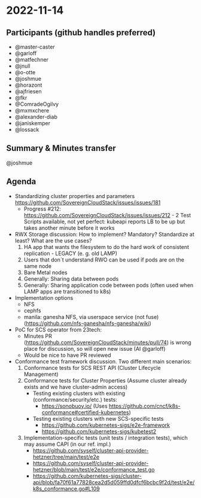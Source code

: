 # 2022-11-14
## Participants (github handles preferred)
* @master-caster
* @garloff
* @matfechner
* @jnull
* @o-otte
* @joshmue
* @horazont
* @ajfriesen
* @fkr
* @ComradeOgilvy
* @mxmxchere
* @alexander-diab
* @janiskemper
* @lossack
## Summary & Minutes transfer
@joshmue

## Agenda

* Standardizing cluster properties and parameters https://github.com/SovereignCloudStack/issues/issues/181
    * Progress #212: https://github.com/SovereignCloudStack/issues/issues/212 - 2 Test Scripts available, not yet perfect: kubeapi reports LB to be up but takes another minute before it works
* RWX Storage discussion: How to implement? Mandatory? Standardize at least? What are the use cases?
  1. HA app that wants the filesystem to do the hard work of consistent replication - LEGACY (e. g. old LAMP)
  2. Users that don´t understand RWO can be used if pods are on the same node
  3. Bare Metal nodes
  4. Generally: Sharing data between pods
  5. Generally: Sharing application code between pods (often used when LAMP apps are transitioned to k8s)
* Implementation options
  - NFS
  - cephfs
  - manila: ganesha NFS, via userspace service (not fuse) (https://github.com/nfs-ganesha/nfs-ganesha/wiki)
* PoC for SCS operator from 23tech: 
    - Minutes PR (https://github.com/SovereignCloudStack/minutes/pull/74) is wrong place for discussion, so will open new issue (AI @garloff)
    - Would be nice to have PR reviewed
* Conformance test framework discussion. Two different main scenarios:
    1. Conformance tests for SCS REST API (Cluster Lifecycle Management)
    2. Conformance tests for Cluster Properties (Assume cluster already exists and we have cluster-admin access)
       - Testing existing clusters with existing (conformance/security/etc.) tests:
         - https://sonobuoy.io/ (Uses https://github.com/cncf/k8s-conformance#certified-kubernetes)
       - Testing existing clusters with new SCS-specific tests
         - https://github.com/kubernetes-sigs/e2e-framework
         - https://github.com/kubernetes-sigs/kubetest2
    3. Implementation-specific tests (unit tests / integration tests), which may assume CAPI (in our ref. impl.)
         * https://github.com/syself/cluster-api-provider-hetzner/tree/main/test/e2e
         * https://github.com/syself/cluster-api-provider-hetzner/blob/main/test/e2e/conformance_test.go
         * https://github.com/kubernetes-sigs/cluster-api/blob/fa70f61a77828cea2d5d059ffd0dfcf6bcbc9f2d/test/e2e/k8s_conformance.go#L109

